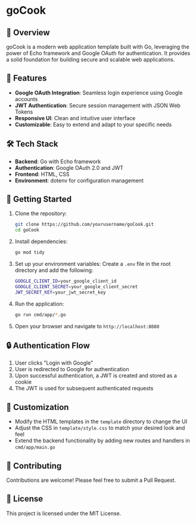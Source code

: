 # goCook

## 🍳 Overview

goCook is a modern web application template built with Go, leveraging the power of Echo framework and Google OAuth for authentication. It provides a solid foundation for building secure and scalable web applications.

## 🚀 Features

- **Google OAuth Integration**: Seamless login experience using Google accounts
- **JWT Authentication**: Secure session management with JSON Web Tokens
- **Responsive UI**: Clean and intuitive user interface
- **Customizable**: Easy to extend and adapt to your specific needs

## 🛠 Tech Stack

- **Backend**: Go with Echo framework
- **Authentication**: Google OAuth 2.0 and JWT
- **Frontend**: HTML, CSS
- **Environment**: dotenv for configuration management

## 🚦 Getting Started

1. Clone the repository:
   ```bash
   git clone https://github.com/yourusername/goCook.git
   cd goCook
   ```

2. Install dependencies:
   ```bash
   go mod tidy
   ```

3. Set up your environment variables:
   Create a `.env` file in the root directory and add the following:
   ```bash
   GOOGLE_CLIENT_ID=your_google_client_id
   GOOGLE_CLIENT_SECRET=your_google_client_secret
   JWT_SECRET_KEY=your_jwt_secret_key
   ```

4. Run the application:
   ```bash
   go run cmd/app/*.go
   ```

5. Open your browser and navigate to `http://localhost:8080`

## 🔒 Authentication Flow

1. User clicks "Login with Google"
2. User is redirected to Google for authentication
3. Upon successful authentication, a JWT is created and stored as a cookie
4. The JWT is used for subsequent authenticated requests

## 🎨 Customization

- Modify the HTML templates in the `template` directory to change the UI
- Adjust the CSS in `template/style.css` to match your desired look and feel
- Extend the backend functionality by adding new routes and handlers in `cmd/app/main.go`

## 🤝 Contributing

Contributions are welcome! Please feel free to submit a Pull Request.

## 📄 License

This project is licensed under the MIT License.